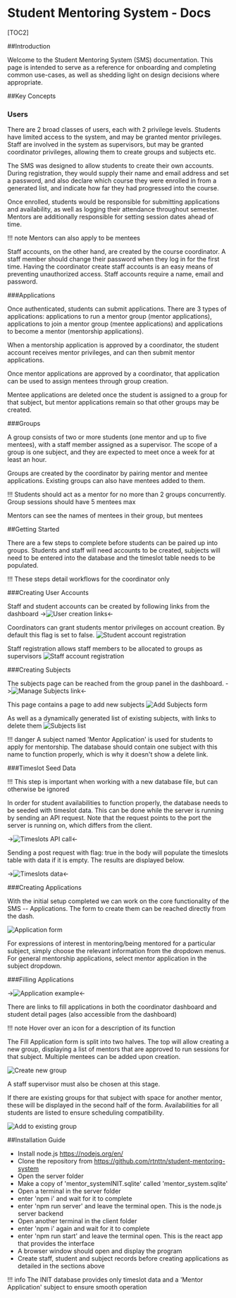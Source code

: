 # Student Mentoring System - Docs

[TOC2]

##Introduction

Welcome to the Student Mentoring System (SMS) documentation.
This page is intended to serve as a reference for onboarding and completing common use-cases, as well as shedding light on design decisions where appropriate.

##Key Concepts

### Users

There are 2 broad classes of users, each with 2 privilege levels.
Students have limited access to the system, and may be granted mentor privileges.
Staff are involved in the system as supervisors, but may be granted coordinator privileges, allowing them to create groups and subjects etc.

The SMS was designed to allow students to create their own accounts. During registration, they would supply their name and email address and set a password, and also declare which course they were enrolled in from a generated list, and indicate how far they had progressed into the course.

Once enrolled, students would be responsible for submitting applications and availability, as well as logging their attendance throughout semester. Mentors are additionally responsible for setting session dates ahead of time.

!!! note Mentors can also apply to be mentees

Staff accounts, on the other hand, are created by the course coordinator. A staff member should change their password when they log in for the first time. Having the coordinator create staff accounts is an easy means of preventing unauthorized access. Staff accounts require a name, email and password.

###Applications

Once authenticated, students can submit applications. There are 3 types of applications: applications to run a mentor group (mentor applications), applications to join a mentor group (mentee applications) and applications to become a mentor (mentorship applications).

When a mentorship application is approved by a coordinator, the student account receives mentor privileges, and can then submit mentor applications.

Once mentor applications are approved by a coordinator, that application can be used to assign mentees through group creation.

Mentee applications are deleted once the student is assigned to a group for that subject, but mentor applications remain so that other groups may be created.

###Groups

A group consists of two or more students (one mentor and up to five mentees), with a staff member assigned as a supervisor. The scope of a group is one subject, and they are expected to meet once a week for at least an hour.

Groups are created by the coordinator by pairing mentor and mentee applications. Existing groups can also have mentees added to them.

!!! Students should act as a mentor for no more than 2 groups concurrently. Group sessions should have 5 mentees max

Mentors can see the names of mentees in their group, but mentees


##Getting Started

There are a few steps to complete before students can be paired up into groups. Students and staff will need accounts to be created, subjects will need to be entered into the database and the timeslot table needs to be populated.

!!! These steps detail workflows for the coordinator only

###Creating User Accounts

Staff and student accounts can be created by following links from the dashboard
->![User creation links](https://i.imgur.com/DAgqgVP.png)<-

Coordinators can grant students mentor privileges on account creation. By default this flag is set to false.
![Student account registration](https://i.imgur.com/mb393T4.pnga)

Staff registration allows staff members to be allocated to groups as supervisors
![Staff account registration](https://i.imgur.com/DQhuT4J.png)

###Creating Subjects

The subjects page can be reached from the group panel in the dashboard.
->![Manage Subjects link](https://i.imgur.com/XWnzxwD.png)<-

This page contains a page to add new subjects
![Add Subjects form](https://i.imgur.com/kP27A7h.png)

As well as a dynamically generated list of existing subjects, with links to delete them
![Subjects list](https://i.imgur.com/p5yphEq.png)

!!! danger A subject named 'Mentor Application' is used for students to apply for mentorship. The database should contain one subject with this name to function properly, which is why it doesn't show a delete link.

###Timeslot Seed Data

!!! This step is important when working with a new database file, but can otherwise be ignored

In order for student availabilities to function properly, the database needs to be seeded with timeslot data. This can be done while the server is running by sending an API request. Note that the request points to the port the server is running on, which differs from the client.

->![Timeslots API call](https://i.imgur.com/GJwopdU.png)<-

Sending a post request with flag: true in the body will populate the timeslots table with data if it is empty. The results are displayed below.

->![Timeslots data](https://i.imgur.com/7CY710I.png)<-


###Creating Applications

With the initial setup completed we can work on the core functionality of the SMS -- Applications. The form to create them can be reached directly from the dash.

![Application form](https://i.imgur.com/cTbuES5.png)

For expressions of interest in mentoring/being mentored for a particular subject, simply choose the relevant information from the dropdown menus. For general mentorship applications, select mentor application in the subject dropdown.



###Filling Applications

->![Application example](https://i.imgur.com/gF1R2Mb.png)<-

There are links to fill applications in both the coordinator dashboard and student detail pages (also accessible from the dashboard)

!!! note Hover over an icon for a description of its function

The Fill Application form is split into two halves. The top will allow creating a new group, displaying a list of mentors that are approved to run sessions for that subject. Multiple mentees can be added upon creation.

![Create new group](https://i.imgur.com/f4Wucda.png)

 A staff supervisor must also be chosen at this stage.

If there are existing groups for that subject with space for another mentor, these will be displayed in the second half of the form. Availabilities for all students are listed to ensure scheduling compatibility.

![Add to existing group](https://i.imgur.com/KEkXMUc.png)

##Installation Guide
- Install node.js https://nodejs.org/en/
- Clone the repository from https://github.com/rtnttn/student-mentoring-system
- Open the server folder
- Make a copy of 'mentor_systemINIT.sqlite' called 'mentor_system.sqlite'
- Open a terminal in the server folder
- enter 'npm i' and wait for it to complete
- enter 'npm run server' and leave the terminal open. This is the node.js server backend
- Open another terminal in the client folder
- enter 'npm i' again and wait for it to complete
- enter 'npm run start' and leave the terminal open. This is the react app that provides the interface
- A browser window should open and display the program
- Create staff, student and subject records before creating applications as detailed in the sections above

!!! info The INIT database provides only timeslot data and a 'Mentor Application' subject to ensure smooth operation
